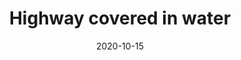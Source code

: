 ---
title: "Highway covered in water"
description: "desxcription"
date: 2020-10-15
imageSrc: "02-highway-water.jpg"
imageAlt: "Skybridge over highway covered in water"
tags: ["tag2", "tag3"]
---